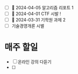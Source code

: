 - [ ] 📅 2024-04-05 알고리즘 리포트 1
- [ ] 📅 2024-04-01 CTF 시발 ! 
- [ ] 📅 2024-03-31 기학원 과제 2 
- [ ] 기술경영개론 시벌 

# 매주 할일 
- [ ] 온라인 강의 다듣기 
- [ ] 